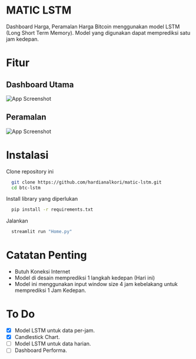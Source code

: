 
# MATIC LSTM

Dashboard Harga, Peramalan Harga Bitcoin menggunakan model LSTM (Long Short Term Memory). Model yang digunakan dapat memprediksi satu jam kedepan.

# Fitur
## Dashboard Utama
![App Screenshot](https://raw.githubusercontent.com/hardianalkori/matic-lstm/main/screenshot/home.png)

## Peramalan
![App Screenshot](https://raw.githubusercontent.com/hardianalkori/matic-lstm/main/screenshot/forecast.png)


# Instalasi

Clone repository ini

```bash
  git clone https://github.com/hardianalkori/matic-lstm.git
  cd btc-lstm
```
Install library yang diperlukan
```bash
  pip install -r requirements.txt
```
Jalankan
```bash
  streamlit run "Home.py"
```
# Catatan Penting

- Butuh Koneksi Internet
-  Model di desain memprediksi 1 langkah kedepan (Hari ini)
-  Model ini menggunakan input window size 4 jam kebelakang untuk memprediksi 1 Jam Kedepan.

# To Do
- [x] Model LSTM untuk data per-jam.
- [x] Candlestick Chart.
- [ ] Model LSTM untuk data harian.
- [ ] Dashboard Performa.
